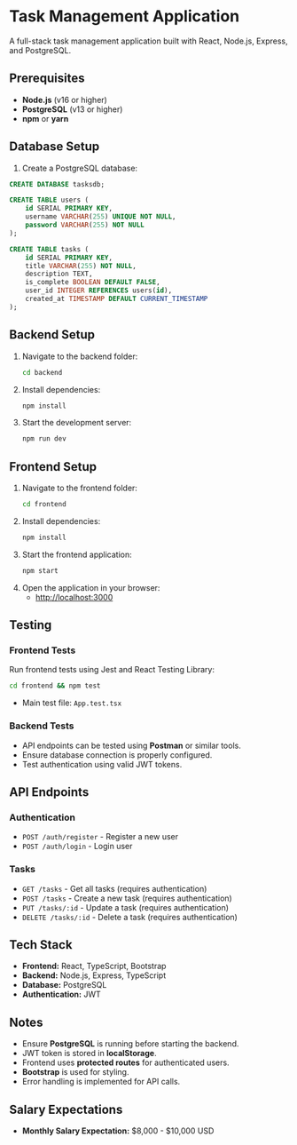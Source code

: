 # Task Management Application

A full-stack task management application built with React, Node.js, Express, and PostgreSQL.

## Prerequisites

- **Node.js** (v16 or higher)
- **PostgreSQL** (v13 or higher)
- **npm** or **yarn**

## Database Setup

1. Create a PostgreSQL database:

```sql
CREATE DATABASE tasksdb;

CREATE TABLE users (
    id SERIAL PRIMARY KEY,
    username VARCHAR(255) UNIQUE NOT NULL,
    password VARCHAR(255) NOT NULL
);

CREATE TABLE tasks (
    id SERIAL PRIMARY KEY,
    title VARCHAR(255) NOT NULL,
    description TEXT,
    is_complete BOOLEAN DEFAULT FALSE,
    user_id INTEGER REFERENCES users(id),
    created_at TIMESTAMP DEFAULT CURRENT_TIMESTAMP
);
```

## Backend Setup

1. Navigate to the backend folder:
    ```sh
    cd backend
    ```
2. Install dependencies:
    ```sh
    npm install
    ```
3. Start the development server:
    ```sh
    npm run dev
    ```

## Frontend Setup

1. Navigate to the frontend folder:
    ```sh
    cd frontend
    ```
2. Install dependencies:
    ```sh
    npm install
    ```
3. Start the frontend application:
    ```sh
    npm start
    ```
4. Open the application in your browser:
    - [http://localhost:3000](http://localhost:3000)

## Testing

### Frontend Tests
Run frontend tests using Jest and React Testing Library:
```sh
cd frontend && npm test
```
- Main test file: `App.test.tsx`

### Backend Tests
- API endpoints can be tested using **Postman** or similar tools.
- Ensure database connection is properly configured.
- Test authentication using valid JWT tokens.

## API Endpoints

### Authentication
- `POST /auth/register` - Register a new user
- `POST /auth/login` - Login user

### Tasks
- `GET /tasks` - Get all tasks (requires authentication)
- `POST /tasks` - Create a new task (requires authentication)
- `PUT /tasks/:id` - Update a task (requires authentication)
- `DELETE /tasks/:id` - Delete a task (requires authentication)

## Tech Stack

- **Frontend:** React, TypeScript, Bootstrap
- **Backend:** Node.js, Express, TypeScript
- **Database:** PostgreSQL
- **Authentication:** JWT

## Notes

- Ensure **PostgreSQL** is running before starting the backend.
- JWT token is stored in **localStorage**.
- Frontend uses **protected routes** for authenticated users.
- **Bootstrap** is used for styling.
- Error handling is implemented for API calls.

## Salary Expectations

- **Monthly Salary Expectation:** $8,000 - $10,000 USD
